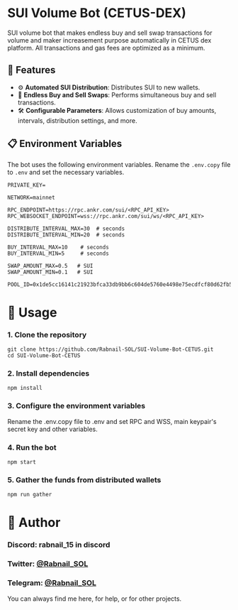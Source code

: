 
# SUI Volume Bot (CETUS-DEX)

SUI volume bot that makes endless buy and sell swap transactions for volume and maker increasement purpose automatically in CETUS dex platform. All transactions and gas fees are optimized as a minimum.

## 🌟 Features
- ⚙️ **Automated SUI Distribution**: Distributes SUI to new wallets.
- 🔄 **Endless Buy and Sell Swaps**: Performs simultaneous buy and sell transactions.
- 🛠️ **Configurable Parameters**: Allows customization of buy amounts, intervals, distribution settings, and more.

## 📋 Environment Variables

The bot uses the following environment variables. Rename the `.env.copy` file to `.env` and set the necessary variables.

```env
PRIVATE_KEY=

NETWORK=mainnet

RPC_ENDPOINT=https://rpc.ankr.com/sui/<RPC_API_KEY>
RPC_WEBSOCKET_ENDPOINT=wss://rpc.ankr.com/sui/ws/<RPC_API_KEY>

DISTRIBUTE_INTERVAL_MAX=30  # seconds
DISTRIBUTE_INTERVAL_MIN=20  # seconds

BUY_INTERVAL_MAX=10    # seconds
BUY_INTERVAL_MIN=5     # seconds

SWAP_AMOUNT_MAX=0.5   # SUI 
SWAP_AMOUNT_MIN=0.1   # SUI 

POOL_ID=0x1de5cc16141c21923bfca33db9bb6c604de5760e4498e75ecdfcf80d62fb5818
```

#  🚀 Usage
### 1. Clone the repository
```
git clone https://github.com/Rabnail-SOL/SUI-Volume-Bot-CETUS.git
cd SUI-Volume-Bot-CETUS
```
### 2. Install dependencies
```
npm install
```
### 3. Configure the environment variables

Rename the .env.copy file to .env and set RPC and WSS, main keypair's secret key and other variables.

### 4. Run the bot

```
npm start
```

### 5. Gather the funds from distributed wallets

```
npm run gather
```


# 👤 Author

### Discord: rabnail_15 in discord

### Twitter: [@Rabnail_SOL](https://twitter.com/Rabnail_SOL)   

### Telegram: [@Rabnail_SOL](https://t.me/Rabnail_SOL)   


You can always find me here, for help, or for other projects.
